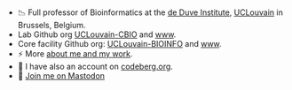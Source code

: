 - 📉️ Full professor of Bioinformatics at the [de Duve Institute](https://www.deduveinstitute.be/), [UCLouvain](https://uclouvain.be/) in Brussels, Belgium.
- Lab Github org [UCLouvain-CBIO](https://github.com/UCLouvain-CBIO/) and [www](https://lgatto.github.io/cbio-lab/). 
- Core facility Github org: [UCLouvain-BIOINFO](https://github.com/UCLouvain-BIOINFO/) and [www](https://sites.uclouvain.be/training/bioinfo/).
- ⚡ More [about me and my work](https://lgatto.github.io/about/).
- 🔭 I have also an account on [codeberg.org](https://codeberg.org/lgatto).
- 🐘️ <a rel="me" href="https://fediscience.org/@lgatto">Join me on Mastodon</a>

<!--
**lgatto/lgatto** is a ✨ _special_ ✨ repository because its `README.md` (this file) appears on your GitHub profile.

Here are some ideas to get you started:

- 🔭 I’m currently working on ...
- 🌱 I’m currently learning ...
- 👯 I’m looking to collaborate on ...
- 🤔 I’m looking for help with ...
- 💬 Ask me about ...
- 📫 How to reach me: ...
- 😄 Pronouns: ...
- ⚡ Fun fact: ...
-->
